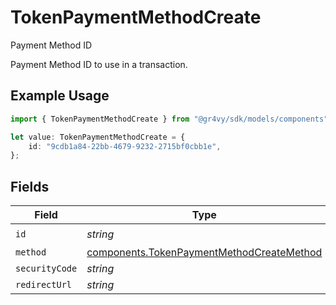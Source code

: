 # TokenPaymentMethodCreate

Payment Method ID

Payment Method ID to use in a transaction.

## Example Usage

```typescript
import { TokenPaymentMethodCreate } from "@gr4vy/sdk/models/components";

let value: TokenPaymentMethodCreate = {
    id: "9cdb1a84-22bb-4679-9232-2715bf0cbb1e",
};
```

## Fields

| Field                                                                                                  | Type                                                                                                   | Required                                                                                               | Description                                                                                            |
| ------------------------------------------------------------------------------------------------------ | ------------------------------------------------------------------------------------------------------ | ------------------------------------------------------------------------------------------------------ | ------------------------------------------------------------------------------------------------------ |
| `id`                                                                                                   | *string*                                                                                               | :heavy_check_mark:                                                                                     | N/A                                                                                                    |
| `method`                                                                                               | [components.TokenPaymentMethodCreateMethod](../../models/components/tokenpaymentmethodcreatemethod.md) | :heavy_minus_sign:                                                                                     | N/A                                                                                                    |
| `securityCode`                                                                                         | *string*                                                                                               | :heavy_minus_sign:                                                                                     | N/A                                                                                                    |
| `redirectUrl`                                                                                          | *string*                                                                                               | :heavy_minus_sign:                                                                                     | N/A                                                                                                    |